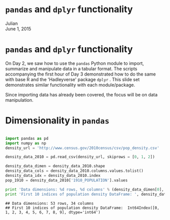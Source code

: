 # `pandas` and `dplyr` functionality
Julian  
June 1, 2015  

# `pandas` and `dplyr` functionality
On Day 2, we saw how to use the `pandas` Python module to import, summarize and manipulate data in a tabular format. The scripts accompanying the first hour of Day 3 demonstrated how to do the same with base R and the 'Hadleyverse' package `dplyr` . This slide set demonstrates similar functionality with each module/package.  

Since importing data has already been covered, the focus will be on data manipulation.

#  Dimensionality in `pandas`

```python

import pandas as pd
import numpy as np
density_url = 'http://www.census.gov/2010census/csv/pop_density.csv'

density_data_2010 = pd.read_csv(density_url, skiprows = [0, 1, 2])

density_data_dimen = density_data_2010.shape
density_data_cols = density_data_2010.columns.values.tolist()
density_data_idx = density_data_2010.index
pop_1910 = density_data_2010['1910_POPULATION'].values

print 'Data dimensions: %d rows, %d columns' % (density_data_dimen[0], density_data_dimen[1])
print 'First 10 indices of population density DataFrame: ', density_data_idx[:10]

```

```
## Data dimensions: 53 rows, 34 columns
## First 10 indices of population density DataFrame:  Int64Index([0, 1, 2, 3, 4, 5, 6, 7, 8, 9], dtype='int64')
```
